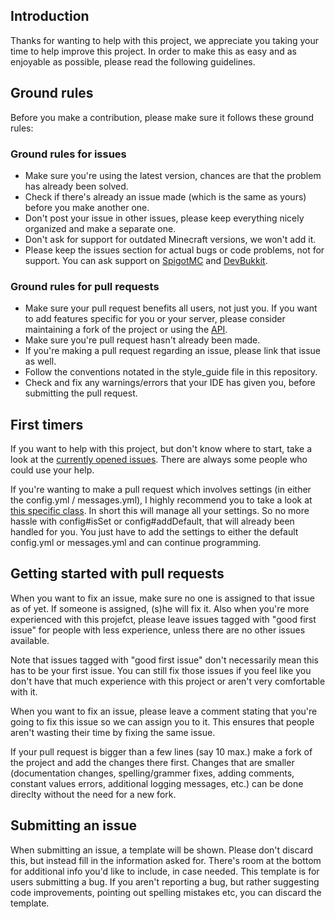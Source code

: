 ## Introduction

Thanks for wanting to help with this project, we appreciate you taking your time to help improve this project.
In order to make this as easy and as enjoyable as possible, please read the following guidelines.

## Ground rules

Before you make a contribution, please make sure it follows these ground rules:

### Ground rules for issues

* Make sure you're using the latest version, chances are that the problem has already been solved.
* Check if there's already an issue made (which is the same as yours) before you make another one.
* Don't post your issue in other issues, please keep everything nicely organized and make a separate one.
* Don't ask for support for outdated Minecraft versions, we won't add it.
* Please keep the issues section for actual bugs or code problems, not for support. You can ask support on
[SpigotMC](https://www.spigotmc.org/threads/building-game.83557/) and [DevBukkit](https://dev.bukkit.org/projects/buildinggame#comments).

### Ground rules for pull requests

* Make sure your pull request benefits all users, not just you. If you want to add features specific for you or your server,
please consider maintaining a fork of the project or using the [API](https://github.com/stefvanschie/buildinggame/wiki/API).
* Make sure you're pull request hasn't already been made.
* If you're making a pull request regarding an issue, please link that issue as well.
* Follow the conventions notated in the style_guide file in this repository.
* Check and fix any warnings/errors that your IDE has given you, before submitting the pull request.

## First timers

If you want to help with this project, but don't know where to start, take a look at the
[currently opened issues](https://github.com/stefvanschie/buildinggame/issues). There are always some people who could use your help.

If you're wanting to make a pull request which involves settings (in either the config.yml / messages.yml), I highly recommend you to take
a look at [this specific class](https://github.com/stefvanschie/buildinggame/blob/master/buildinggame/src/com/gmail/stefvanschiedev/buildinggame/managers/files/SettingsManager.java).
In short this will manage all your settings. So no more hassle with config#isSet or config#addDefault, that will already been handled for you.
You just have to add the settings to either the default config.yml or messages.yml and can continue programming.

## Getting started with pull requests

When you want to fix an issue, make sure no one is assigned to that issue as of yet. If someone is assigned, (s)he will fix it. Also when you're more experienced with this projefct, please leave issues tagged with "good first issue" for people with less experience, unless there are no other issues available.

Note that issues tagged with "good first issue" don't necessarily mean this has to be your first issue. You can still fix those issues if you feel like you don't have that much experience with this project or aren't very comfortable with it.

When you want to fix an issue, please leave a comment stating that you're going to fix this issue so we can assign you to it. This ensures that people aren't wasting their time by fixing the same issue.

If your pull request is bigger than a few lines (say 10 max.) make a fork of the project and add the changes there first. Changes
that are smaller (documentation changes, spelling/grammer fixes, adding comments, constant values errors, additional logging messages,
etc.) can be done direclty without the need for a new fork.

## Submitting an issue

When submitting an issue, a template will be shown. Please don't discard this, but instead fill in the information asked for. There's
room at the bottom for additional info you'd like to include, in case needed. This template is for users submitting a bug. If you aren't
reporting a bug, but rather suggesting code improvements, pointing out spelling mistakes etc, you can discard the template.
